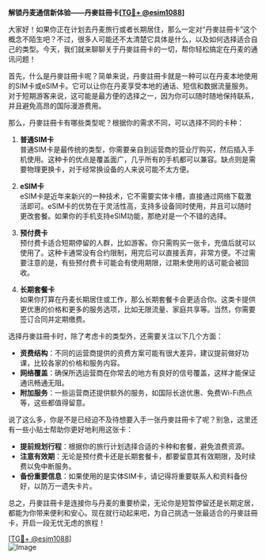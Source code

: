**解锁丹麦通信新体验——丹麥註冊卡[[TG💪+ @esim1088](https://t.me/s/esim1088)]**

大家好！如果你正在计划去丹麦旅行或者长期居住，那么一定对“丹麥註冊卡”这个概念不陌生吧？不过，很多人可能还不太清楚它具体是什么，以及如何选择适合自己的类型。今天，我们就来聊聊关于丹麥註冊卡的一切，帮你轻松搞定在丹麦的通讯问题！

首先，什么是丹麥註冊卡呢？简单来说，丹麥註冊卡就是一种可以在丹麦本地使用的SIM卡或eSIM卡。它可以让你在丹麦享受本地的通话、短信和数据流量服务。对于短期游客来说，这可能是最方便的选择之一，因为你可以随时随地保持联系，并且避免高昂的国际漫游费用。

那么，丹麥註冊卡有哪些类型呢？根据你的需求不同，可以选择不同的卡种：

1. **普通SIM卡**  
   普通SIM卡是最传统的类型，你需要亲自到运营商的营业厅购买，然后插入手机使用。这种卡的优点是覆盖面广，几乎所有的手机都可以兼容。缺点则是需要物理更换卡，对于经常换设备的人来说可能不太方便。

2. **eSIM卡**  
   eSIM卡是近年来新兴的一种技术，它不需要实体卡槽，直接通过网络下载激活即可。eSIM卡的优势在于灵活性高，支持多设备同时使用，并且可以随时更改套餐。如果你的手机支持eSIM功能，那绝对是一个不错的选择。

3. **预付费卡**  
   预付费卡适合短期停留的人群，比如游客。你只需购买一张卡，充值后就可以使用了。这种卡通常没有合约限制，用完后可以直接丢弃，非常方便。不过需要注意的是，有些预付费卡可能会有使用期限，过期未使用的话可能会被回收。

4. **长期套餐卡**  
   如果你打算在丹麦长期居住或工作，那么长期套餐卡会更适合你。这类卡提供更优惠的价格和更多的服务选项，比如无限流量、家庭共享等。当然，你需要签订合同并定期缴费。

选择丹麥註冊卡时，除了考虑卡的类型外，还需要关注以下几个方面：

- **资费结构**：不同的运营商提供的资费方案可能有很大差异，建议提前做好功课，比较各家的价格和服务内容。
- **网络覆盖**：确保所选运营商在你常去的地方有良好的信号覆盖，这样才能保证通讯畅通无阻。
- **附加服务**：一些运营商还提供额外的服务，如国际长途优惠、免费Wi-Fi热点等，这些都值得留意。

说了这么多，你是不是已经迫不及待想要入手一张丹麥註冊卡了呢？别急，这里还有一些小贴士帮助你更好地利用这张卡：

- **提前规划行程**：根据你的旅行计划选择合适的卡种和套餐，避免浪费资源。
- **注意有效期**：无论是预付费卡还是长期套餐卡，都要留意其有效期限，及时续费以免中断服务。
- **备份重要信息**：如果使用的是实体SIM卡，请记得将重要联系人和资料备份好，以防万一遗失卡片。

总之，丹麥註冊卡是连接你与丹麦的重要桥梁，无论你是短暂停留还是长期定居，都能为你带来便利和安心。现在就行动起来吧，为自己挑选一张最适合的丹麥註冊卡，开启一段无忧无虑的旅程！

[[TG💪+ @esim1088](https://t.me/s/esim1088)]  
![Image](https://i.postimg.cc/4NQfJmqS/Snipaste-2025-05-13-00-14-12.png)
